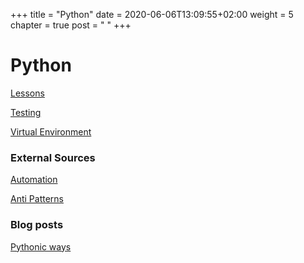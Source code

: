 +++
title = "Python"
date = 2020-06-06T13:09:55+02:00
weight = 5
chapter = true
post = " <i class='fab fa-python'></i> "
+++


# Python

[Lessons](lessons/)

[Testing](testing/)

[Virtual Environment](venv/)

### External Sources

[Automation](https://automatetheboringstuff.com/chapter18/)

[Anti Patterns](https://docs.quantifiedcode.com/python-anti-patterns/)

### Blog posts

[Pythonic ways](https://itsnikhil.github.io/blog/posts/is-pythonic-way-the-better-way/)
